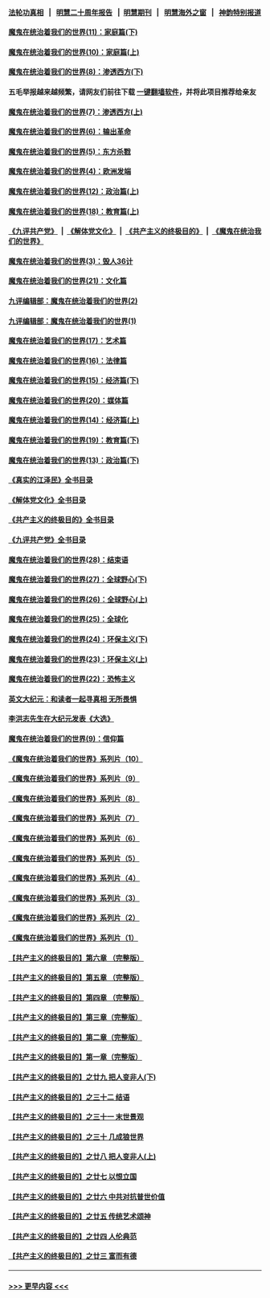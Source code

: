 #### [法轮功真相](https://github.com/gfw-breaker/truth/blob/master/README.md?t=0) &nbsp;&nbsp;|&nbsp;&nbsp; [明慧二十周年报告](https://github.com/gfw-breaker/mh-reports/blob/master/README.md?t=0) &nbsp;&nbsp;|&nbsp;&nbsp;[明慧期刊](https://github.com/gfw-breaker/mh-qikan) &nbsp;&nbsp;|&nbsp;&nbsp; [明慧海外之窗](https://github.com/gfw-breaker/mh-news/blob/master/README.md?t=0) &nbsp;&nbsp;|&nbsp;&nbsp; [神韵特别报道](https://github.com/gfw-breaker/mh-news/blob/master/shenyun.md?t=0)
#### [魔鬼在统治着我们的世界(11)：家庭篇(下)](../pages/nsc422/n10440961.md?t=11261401) 
#### [魔鬼在统治着我们的世界(10)：家庭篇(上)](../pages/nsc422/n10435448.md?t=11261401) 
#### [魔鬼在统治着我们的世界(8)：渗透西方(下)](../pages/nsc422/n10429603.md?t=11261401) 
#### 五毛举报越来越频繁，请网友们前往下载 [一键翻墙软件](https://github.com/gfw-breaker/ssr-accounts)，并将此项目推荐给亲友
#### [魔鬼在统治着我们的世界(7)：渗透西方(上)](../pages/nsc422/n10426013.md?t=11261401) 
#### [魔鬼在统治着我们的世界(6)：输出革命](../pages/nsc422/n10421536.md?t=11261401) 
#### [魔鬼在统治着我们的世界(5)：东方杀戮](../pages/nsc422/n10417707.md?t=11261401) 
#### [魔鬼在统治着我们的世界(4)：欧洲发端](../pages/nsc422/n10414890.md?t=11261401) 
#### [魔鬼在统治着我们的世界(12)：政治篇(上)](../pages/nsc422/n10444576.md?t=11261401) 
#### [魔鬼在统治着我们的世界(18)：教育篇(上)](../pages/nsc422/n10526970.md?t=11261401) 
#### [《九评共产党》](https://github.com/begood0513/9ping.md/blob/master/README.md) &nbsp;|&nbsp; [《解体党文化》](../../../../jtdwh.md/blob/master/README.md)  &nbsp;|&nbsp; [《共产主义的终极目的》](../../../../gczydzjmd.md/blob/master/README.md) &nbsp;|&nbsp; [《魔鬼在统治我们的世界》](../../../../mgztzwmdsj.md/blob/master/README.md) 
#### [魔鬼在统治着我们的世界(3)：毁人36计](../pages/nsc422/n10411583.md?t=11261401) 
#### [魔鬼在统治着我们的世界(21)：文化篇](../pages/nsc422/n10597706.md?t=11261401) 
#### [九评编辑部：魔鬼在统治着我们的世界(2)](../pages/nsc422/n10410036.md?t=11261401) 
#### [九评编辑部：魔鬼在统治着我们的世界(1)](../pages/nsc422/n10406825.md?t=11261401) 
#### [魔鬼在统治着我们的世界(17)：艺术篇](../pages/nsc422/n10499093.md?t=11261401) 
#### [魔鬼在统治着我们的世界(16)：法律篇](../pages/nsc422/n10485969.md?t=11261401) 
#### [魔鬼在统治着我们的世界(15)：经济篇(下)](../pages/nsc422/n10469975.md?t=11261401) 
#### [魔鬼在统治着我们的世界(20)：媒体篇](../pages/nsc422/n10586579.md?t=11261401) 
#### [魔鬼在统治着我们的世界(14)：经济篇(上)](../pages/nsc422/n10457370.md?t=11261401) 
#### [魔鬼在统治着我们的世界(19)：教育篇(下)](../pages/nsc422/n10564808.md?t=11261401) 
#### [魔鬼在统治着我们的世界(13)：政治篇(下)](../pages/nsc422/n10448270.md?t=11261401) 
#### [《真实的江泽民》全书目录](../pages/nsc422/n13721399.md?t=11261401) 
#### [《解体党文化》全书目录](../pages/nsc422/n13721157.md?t=11261401) 
#### [《共产主义的终极目的》全书目录](../pages/nsc422/n13721048.md?t=11261401) 
#### [《九评共产党》全书目录](../pages/nsc422/n13708085.md?t=11261401) 
#### [魔鬼在统治着我们的世界(28)：结束语](../pages/nsc422/n10936246.md?t=11261401) 
#### [魔鬼在统治着我们的世界(27)：全球野心(下)](../pages/nsc422/n10928319.md?t=11261401) 
#### [魔鬼在统治着我们的世界(26)：全球野心(上)](../pages/nsc422/n10900318.md?t=11261401) 
#### [魔鬼在统治着我们的世界(25)：全球化](../pages/nsc422/n10788205.md?t=11261401) 
#### [魔鬼在统治着我们的世界(24)：环保主义(下)](../pages/nsc422/n10695307.md?t=11261401) 
#### [魔鬼在统治着我们的世界(23)：环保主义(上)](../pages/nsc422/n10688613.md?t=11261401) 
#### [魔鬼在统治着我们的世界(22)：恐怖主义](../pages/nsc422/n10614727.md?t=11261401) 
#### [英文大纪元：和读者一起寻真相 无所畏惧](../pages/nsc422/n12542027.md?t=11261401) 
#### [李洪志先生在大纪元发表《大选》](../pages/nsc422/n12534746.md?t=11261401) 
#### [魔鬼在统治着我们的世界(9)：信仰篇](../pages/nsc422/n10432159.md?t=11261401) 
#### [《魔鬼在统治着我们的世界》系列片（10）](../pages/nsc422/n12292670.md?t=11261401) 
#### [《魔鬼在统治着我们的世界》系列片（9）](../pages/nsc422/n12290859.md?t=11261401) 
#### [《魔鬼在统治着我们的世界》系列片（8）](../pages/nsc422/n12287445.md?t=11261401) 
#### [《魔鬼在统治着我们的世界》系列片（7）](../pages/nsc422/n12283425.md?t=11261401) 
#### [《魔鬼在统治着我们的世界》系列片（6）](../pages/nsc422/n12282314.md?t=11261401) 
#### [《魔鬼在统治着我们的世界》系列片（5）](../pages/nsc422/n12281419.md?t=11261401) 
#### [《魔鬼在统治着我们的世界》系列片（4）](../pages/nsc422/n12274024.md?t=11261401) 
#### [《魔鬼在统治着我们的世界》系列片（3）](../pages/nsc422/n12271322.md?t=11261401) 
#### [《魔鬼在统治着我们的世界》系列片（2）](../pages/nsc422/n12269049.md?t=11261401) 
#### [《魔鬼在统治着我们的世界》系列片（1）](../pages/nsc422/n12267575.md?t=11261401) 
#### [【共产主义的终极目的】第六章 （完整版）](../pages/nsc422/n11428913.md?t=11261401) 
#### [【共产主义的终极目的】第五章 （完整版）](../pages/nsc422/n11428912.md?t=11261401) 
#### [【共产主义的终极目的】第四章 （完整版）](../pages/nsc422/n11428907.md?t=11261401) 
#### [【共产主义的终极目的】第三章（完整版）](../pages/nsc422/n11428848.md?t=11261401) 
#### [【共产主义的终极目的】第二章（完整版）](../pages/nsc422/n11428831.md?t=11261401) 
#### [【共产主义的终极目的】第一章（完整版）](../pages/nsc422/n11417651.md?t=11261401) 
#### [【共产主义的终极目的】之廿九 把人变非人(下)](../pages/nsc422/n11344140.md?t=11261401) 
#### [【共产主义的终极目的】之三十二 结语](../pages/nsc422/n11360535.md?t=11261401) 
#### [【共产主义的终极目的】之三十一 末世景观](../pages/nsc422/n11351129.md?t=11261401) 
#### [【共产主义的终极目的】之三十 几成狼世界](../pages/nsc422/n11348280.md?t=11261401) 
#### [【共产主义的终极目的】之廿八 把人变非人(上)](../pages/nsc422/n11340492.md?t=11261401) 
#### [【共产主义的终极目的】之廿七 以恨立国](../pages/nsc422/n11336944.md?t=11261401) 
#### [【共产主义的终极目的】之廿六 中共对抗普世价值](../pages/nsc422/n11324785.md?t=11261401) 
#### [【共产主义的终极目的】之廿五 传统艺术颂神](../pages/nsc422/n11296396.md?t=11261401) 
#### [【共产主义的终极目的】之廿四 人伦典范](../pages/nsc422/n11296397.md?t=11261401) 
#### [【共产主义的终极目的】之廿三 富而有德](../pages/nsc422/n11283598.md?t=11261401) 

----
#### [ >>> 更早内容 <<< ](../indexes/nsc422-earlier.md)
